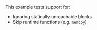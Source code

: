 This example tests support for:

* Ignoring statically unreachable blocks
* Skip runtime functions (e.g. `memcpy`)
